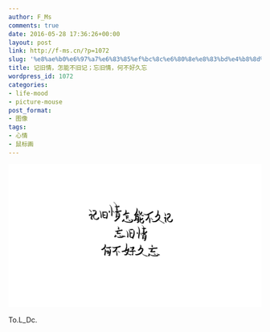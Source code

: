 ```yaml
---
author: F_Ms
comments: true
date: 2016-05-28 17:36:26+00:00
layout: post
link: http://f-ms.cn/?p=1072
slug: '%e8%ae%b0%e6%97%a7%e6%83%85%ef%bc%8c%e6%80%8e%e8%83%bd%e4%b8%8d%e6%97%a7%e8%ae%b0%ef%bc%9b%e5%bf%98%e6%97%a7%e6%83%85%ef%bc%8c%e4%bd%95%e4%b8%8d%e5%a5%bd%e4%b9%85%e5%bf%98'
title: 记旧情，怎能不旧记；忘旧情，何不好久忘
wordpress_id: 1072
categories:
- life-mood
- picture-mouse
post_format:
- 图像
tags:
- 心情
- 鼠标画
---
```


![记旧情,怎能不久记;忘旧情,何不好久忘_20160525](/img/post/wp/2016/05/记旧情怎能不久记忘旧情何不好久忘_20160525.png)


To.L_Dc.
